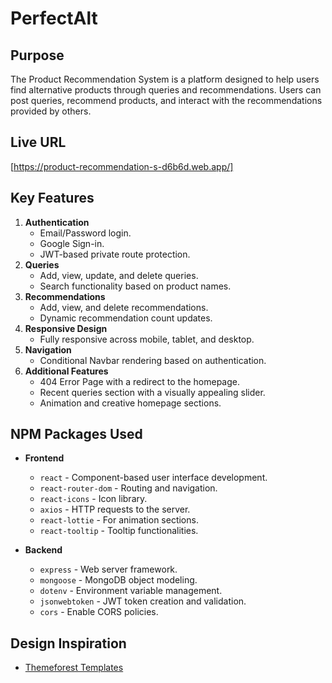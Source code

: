 # **PerfectAlt**

## **Purpose**
The Product Recommendation System is a platform designed to help users find alternative products through queries and recommendations. Users can post queries, recommend products, and interact with the recommendations provided by others.

## **Live URL**
[https://product-recommendation-s-d6b6d.web.app/]


## **Key Features**
1. **Authentication**
   - Email/Password login.
   - Google Sign-in.
   - JWT-based private route protection.
2. **Queries**
   - Add, view, update, and delete queries.
   - Search functionality based on product names.
3. **Recommendations**
   - Add, view, and delete recommendations.
   - Dynamic recommendation count updates.
4. **Responsive Design**
   - Fully responsive across mobile, tablet, and desktop.
5. **Navigation**
   - Conditional Navbar rendering based on authentication.
6. **Additional Features**
   - 404 Error Page with a redirect to the homepage.
   - Recent queries section with a visually appealing slider.
   - Animation and creative homepage sections.

## **NPM Packages Used**
- **Frontend**
  - `react` - Component-based user interface development.
  - `react-router-dom` - Routing and navigation.
  - `react-icons` - Icon library.
  - `axios` - HTTP requests to the server.
  - `react-lottie` - For animation sections.
  - `react-tooltip` - Tooltip functionalities.

- **Backend**
  - `express` - Web server framework.
  - `mongoose` - MongoDB object modeling.
  - `dotenv` - Environment variable management.
  - `jsonwebtoken` - JWT token creation and validation.
  - `cors` - Enable CORS policies.

## **Design Inspiration**
- [Themeforest Templates](https://themeforest.net/search/questions%20and%20answers%20template)
